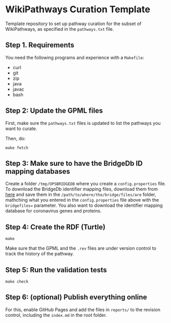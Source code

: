 # WikiPathways Curation Template

Template repository to set up pathway curation for the subset of WikiPathways, as
specified in the `pathways.txt` file.

## Step 1. Requirements

You need the following programs and experience with a `Makefile`:

* curl
* git
* zip
* java
* javac
* bash

## Step 2: Update the GPML files

First, make sure the `pathways.txt` files is updated to list the pathways you want
to curate.

Then, do:

```
make fetch
```

## Step 3: Make sure to have the BridgeDb ID mapping databases

Create a folder `/tmp/OPSBRIDGEDB` where you create a `config.properties` file.
To download the BridgeDb identifier mapping files, download them from
[here](https://bridgedb.github.io/data/gene_database/)
and save them in the `/path/to/where/the/bridge/files/are` folder, mathching what
you entered in the `config.properties` file above with the `bridgefiles=` parameter.
You also want to download the identifier mapping database for coronavirus
genes and proteins.

## Step 4: Create the RDF (Turtle)

```
make
```

Make sure that the GPML and the `.rev` files are under version control to track
the history of the pathway.

## Step 5: Run the validation tests

```
make check
```

## Step 6: (optional) Publish everything online

For this, enable GitHub Pages and add the files in `reports/` to the revision
control, including the `index.md` in the root folder.
